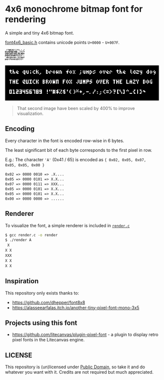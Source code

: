 # 4x6 monochrome bitmap font for rendering

A simple and tiny 4x6 bitmap font.

[font4x6_basic.h](font4x6_basic.h) contains unicode points `U+0000` - `U+007F`.

![](images/font.png)

![](images/showcase.png)

> That second image have been scaled by 400% to improve visualization.

## Encoding

Every character in the font is encoded row-wise in 6 bytes.

The least significant bit of each byte corresponds to the first pixel in row.

E.g.: The character `'A'` (0x41 / 65) is encoded as `{ 0x02, 0x05, 0x07, 0x05, 0x05, 0x00 }`

```
0x02 => 0000 0010 => .X....
0x05 => 0000 0101 => X.X...
0x07 => 0000 0111 => XXX...
0x05 => 0000 0101 => X.X...
0x05 => 0000 0101 => X.X...
0x00 => 0000 0000 => ......
```

## Renderer

To visualize the font, a simple renderer is included in [`render.c`](render.c)

```sh
$ gcc render.c -o render
$ ./render A
 X
X X
XXX
X X
X X
```

## Inspiration

This repository only exists thanks to:

- https://github.com/dhepper/font8x8
- https://alasseearfalas.itch.io/another-tiny-pixel-font-mono-3x5

## Projects using this font

- https://github.com/litecanvas/plugin-pixel-font - a plugin to display retro pixel fonts in the Litecanvas engine.

## LICENSE

This repository is (un)licensed under [Public Domain](LICENSE), so take it and do whatever you want with it. Credits are not required but much appreciated.
